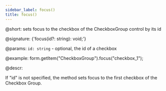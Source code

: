 ```yaml
---
sidebar_label: focus()
title: focus()
---          
```


@short: sets focus to the checkbox of the CheckboxGroup control by its id

@signature: {'focus(id?: string): void;'}

@params:
`id: string` - optional, the id of a checkbox 

@example:
form.getItem("CheckboxGroup").focus("checkbox_1");

@descr:

If "id" is not specified, the method sets focus to the first checkbox of the Checkbox Group.
